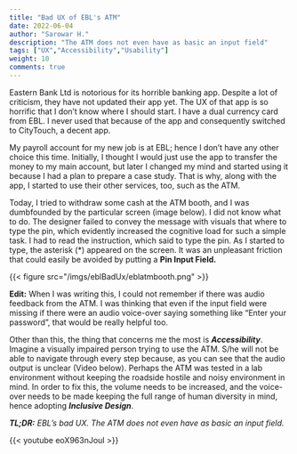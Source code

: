 ```yaml
---
title: "Bad UX of EBL's ATM"
date: 2022-06-04
author: "Sarowar H."
description: "The ATM does not even have as basic an input field"
tags: ["UX","Accessibility","Usability"]
weight: 10
comments: true
---
```


Eastern Bank Ltd is notorious for its horrible banking app. Despite a lot of criticism, they have not updated their app yet. The UX of that app is so horrific that I don’t know where I should start. I have a dual currency card from EBL. I never used that because of the app and consequently switched to CityTouch, a decent app.​<br>

My payroll account for my new job is at EBL; hence I don’t have any other choice this time. Initially, I thought I would just use the app to transfer the money to my main account, but later I changed my mind and started using it because I had a plan to prepare a case study. That is why, along with the app, I started to use their other services, too, such as the ATM. <br>

Today, I tried to withdraw some cash at the ATM booth, and I was dumbfounded by the particular screen (image below). I did not know what to do. The designer failed to convey the message with visuals that where to type the pin, which evidently increased the cognitive load for such a simple task. I had to read the instruction, which said to type the pin. As I started to type, the asterisk (*) appeared on the screen. It was an unpleasant friction that could easily be avoided by putting a **Pin Input Field.** <br>


{{< figure src="/imgs/eblBadUx/eblatmbooth.png" >}}

**Edit:** When I was writing this, I could not remember if there was audio feedback from the ATM. I was thinking that even if the input field were missing if there were an audio voice-over saying something like “Enter your password”, that would be really helpful too. 

Other than this, the thing that concerns me the most is ***Accessibility***. Imagine a visually impaired person trying to use the ATM. S/he will not be able to navigate through every step because, as you can see that the audio output is unclear (Video below). Perhaps the ATM was tested in a lab environment without keeping the roadside hostile and noisy environment in mind. In order to fix this, the volume needs to be increased, and the voice-over needs to be made keeping the full range of human diversity in mind, hence adopting ***Inclusive Design***. 

***TL;DR:** EBL’s bad UX. The ATM does not even have as basic an input field.*<br>

{{< youtube eoX963nJouI >}}